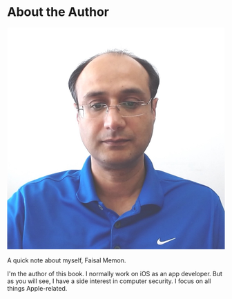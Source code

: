 # About the Author

![Portrait Picture](faisal-portrait-25-6-2020.jpg)

A quick note about myself, Faisal Memon.

I'm the author of this book.  I normally work on iOS as an app developer.  But as you will see, I have a side interest in computer security.  I focus on all things Apple-related.


